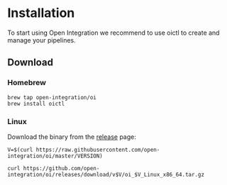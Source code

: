 # Installation

To start using Open Integration we recommend to use oictl to create and manage your pipelines.

## Download

### Homebrew
```
brew tap open-integration/oi
brew install oictl
```

### Linux
Download the binary from the [release](https://github.com/open-integration/oi/releases) page:
```
V=$(curl https://raw.githubusercontent.com/open-integration/oi/master/VERSION)

curl https://github.com/open-integration/oi/releases/download/v$V/oi_$V_Linux_x86_64.tar.gz
```